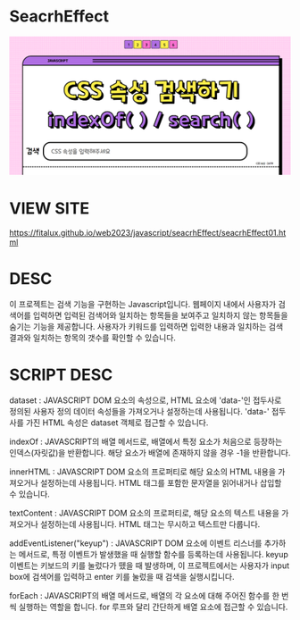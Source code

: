 ﻿# SeacrhEffect
 <img src="https://github.com/Fitalux/SeacrhEffect/blob/main/image/display.png" />

# VIEW SITE
https://fitalux.github.io/web2023/javascript/seacrhEffect/seacrhEffect01.html

# DESC
이 프로젝트는 검색 기능을 구현하는 Javascript입니다.
웹페이지 내에서 사용자가 검색어를 입력하면 입력된 검색어와 일치하는 항목들을 보여주고 일치하지 않는 항목들을 숨기는 기능을 제공합니다.
사용자가 키워드를 입력하면 입력한 내용과 일치하는 검색 결과와 일치하는 항목의 갯수를 확인할 수 있습니다.

# SCRIPT DESC

dataset
: JAVASCRIPT DOM 요소의 속성으로, HTML 요소에 'data-'인 접두사로 정의된 사용자 정의 데이터 속성들을 가져오거나 설정하는데 사용됩니다.
'data-' 접두사를 가진 HTML 속성은 dataset 객체로 접근할 수 있습니다.

indexOf
: JAVASCRIPT의 배열 메서드로, 배열에서 특정 요소가 처음으로 등장하는 인덱스(자릿값)을 반환합니다.
해당 요소가 배열에 존재하지 않을 경우 -1을 반환합니다.

innerHTML
: JAVASCRIPT DOM 요소의 프로퍼티로 해당 요소의 HTML 내용을 가져오거나 설정하는데 사용됩니다.
HTML 태그를 포함한 문자열을 읽어내거나 삽입할 수 있습니다.

textContent
: JAVASCRIPT DOM 요소의 프로퍼티로, 해당 요소의 텍스트 내용을 가져오거나 설정하는데 사용됩니다.
HTML 태그는 무시하고 텍스트만 다룹니다.

addEventListener("keyup")
: JAVASCRIPT DOM 요소에 이벤트 리스너를 추가하는 메서드로, 특정 이벤트가 발생했을 때 실행할 함수를 등록하는데 사용됩니다.
keyup 이벤트는 키보드의 키를 눌렀다가 뗐을 때 발생하며, 이 프로젝트에서는 사용자가 input box에 검색어를 입력하고 enter 키를 눌렀을 때 검색을 실행시킵니다.

forEach
: JAVASCRIPT의 배열 메서드로, 배열의 각 요소에 대해 주어진 함수를 한 번씩 실행하는 역할을 합니다.
for 루프와 달리 간단하게 배열 요소에 접근할 수 있습니다.
